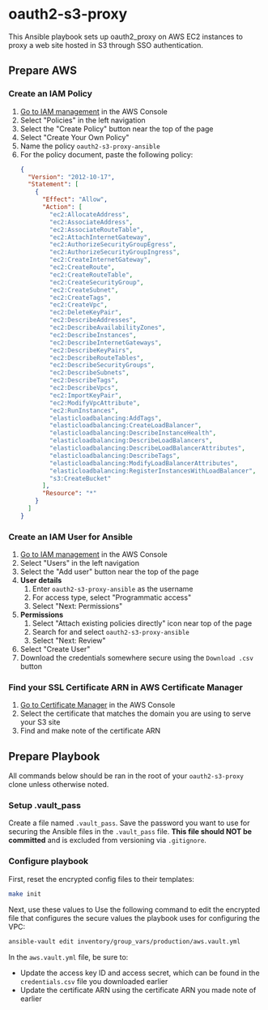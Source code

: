 # oauth2-s3-proxy

This Ansible playbook sets up oauth2_proxy on AWS EC2 instances to proxy a web site hosted in S3 through SSO authentication.

## Prepare AWS

### Create an IAM Policy

1. [Go to IAM management](https://console.aws.amazon.com/iam/home) in the AWS Console
2. Select "Policies" in the left navigation
3. Select the "Create Policy" button near the top of the page
4. Select "Create Your Own Policy"
5. Name the policy `oauth2-s3-proxy-ansible`
6. For the policy document, paste the following policy:
    ```json
    {
      "Version": "2012-10-17",
      "Statement": [
        {
          "Effect": "Allow",
          "Action": [
            "ec2:AllocateAddress",
            "ec2:AssociateAddress",
            "ec2:AssociateRouteTable",
            "ec2:AttachInternetGateway",
            "ec2:AuthorizeSecurityGroupEgress",
            "ec2:AuthorizeSecurityGroupIngress",
            "ec2:CreateInternetGateway",
            "ec2:CreateRoute",
            "ec2:CreateRouteTable",
            "ec2:CreateSecurityGroup",
            "ec2:CreateSubnet",
            "ec2:CreateTags",
            "ec2:CreateVpc",
            "ec2:DeleteKeyPair",
            "ec2:DescribeAddresses",
            "ec2:DescribeAvailabilityZones",
            "ec2:DescribeInstances",
            "ec2:DescribeInternetGateways",
            "ec2:DescribeKeyPairs",
            "ec2:DescribeRouteTables",
            "ec2:DescribeSecurityGroups",
            "ec2:DescribeSubnets",
            "ec2:DescribeTags",
            "ec2:DescribeVpcs",
            "ec2:ImportKeyPair",
            "ec2:ModifyVpcAttribute",
            "ec2:RunInstances",
            "elasticloadbalancing:AddTags",
            "elasticloadbalancing:CreateLoadBalancer",
            "elasticloadbalancing:DescribeInstanceHealth",
            "elasticloadbalancing:DescribeLoadBalancers",
            "elasticloadbalancing:DescribeLoadBalancerAttributes",
            "elasticloadbalancing:DescribeTags",
            "elasticloadbalancing:ModifyLoadBalancerAttributes",
            "elasticloadbalancing:RegisterInstancesWithLoadBalancer",
            "s3:CreateBucket"
          ],
          "Resource": "*"
        }
      ]
    }
    ```

### Create an IAM User for Ansible

1. [Go to IAM management](https://console.aws.amazon.com/iam/home) in the AWS Console
2. Select "Users" in the left navigation
3. Select the "Add user" button near the top of the page
4. **User details**
    1. Enter `oauth2-s3-proxy-ansible` as the username
    2. For access type, select "Programmatic access"
    3. Select "Next: Permissions"
5. **Permissions**
    1. Select "Attach existing policies directly" icon near top of the page
    2. Search for and select `oauth2-s3-proxy-ansible`
    3. Select "Next: Review"
6. Select "Create User"
7. Download the credentials somewhere secure using the `Download .csv` button

### Find your SSL Certificate ARN in AWS Certificate Manager

1. [Go to Certificate Manager](https://console.aws.amazon.com/acm/home) in the AWS Console
2. Select the certificate that matches the domain you are using to serve your S3 site
3. Find and make note of the certificate ARN

## Prepare Playbook

All commands below should be ran in the root of your `oauth2-s3-proxy` clone unless otherwise noted.

### Setup .vault_pass

Create a file named `.vault_pass`. Save the password you want to use for securing the Ansible files in the `.vault_pass` file. **This file should NOT be committed** and is excluded from versioning via `.gitignore`.

### Configure playbook

First, reset the encrypted config files to their templates:

```bash
make init
```

Next, use these values to Use the following command to edit the encrypted file that configures the secure values the playbook uses for configuring the VPC:
```bash
ansible-vault edit inventory/group_vars/production/aws.vault.yml
```

In the `aws.vault.yml` file, be sure to:
 - Update the access key ID and access secret, which can be found in the `credentials.csv` file you downloaded earlier
 - Update the certificate ARN using the certificate ARN you made note of earlier
